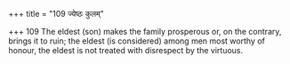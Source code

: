 +++
title = "109 ज्येष्ठः कुलम्"

+++
109	The eldest (son) makes the family prosperous or, on the contrary, brings it to ruin; the eldest (is considered) among men most worthy of honour, the eldest is not treated with disrespect by the virtuous.